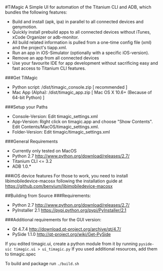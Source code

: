 #TiMagic
A Simple UI for automation of the Titanium CLI and ADB, which bundles the following features:

* Build and install (apk, ipa) in parallel to all connected devices and genymotion.
* Quickly install prebuild apps to all connected devices without iTunes, xCode Organizer or adb-monitor.
* All build related information is pulled from a one-time config file (xml) and the project's tiapp.xml.
* Run an app in iOS-Simulator (optionally with a specific iOS-version).
* Remove an app from all connected devices
* Use your favourite IDE for app development without sacrificing easy and fast access to Titanium CLI features.

###Get TiMagic
* Python script: /dist/timagic_console.zip [ recommended ]
* Mac App (Alpha): /dist/timagic_app.zip [ Mac OS X 10.6+ (Because of 64-bit Python) ]

###Setup your Paths
* Console-Version: Edit timagic_settings.xml
* App-Version: Right click on timagic.app and choose "Show Contents". Edit Contents/MacOS/timagic_settings.xml.
* Folder-Version: Edit timagic/timagic_settings.xml

###General Requirements
* Currently only tested on MacOS
* Python 2.7 http://www.python.org/download/releases/2.7/
* Titanium CLI <= 3.2
* ADB 1.0.*

###iOS device features
For those to work, you need to install libimobiledevice-macosx following the installation guide at https://github.com/benvium/libimobiledevice-macosx

##Building from Source
###Requirements:
* Python 2.7 http://www.python.org/download/releases/2.7/
* PyInstaller 2.1 https://pypi.python.org/pypi/PyInstaller/2.1

###Additional requirements for the GUI version:
* Qt 4.7.4 http://download.qt-project.org/archive/qt/4.7/
* PySide 1.1.0 http://qt-project.org/wiki/Get-PySide

If you edited timagic.ui, create a python module from it by running `pyside-uic timagic.ui > ui_timagic.py`
If you used additional resources, add them to timagic.spec

To build and package run `./build.sh`